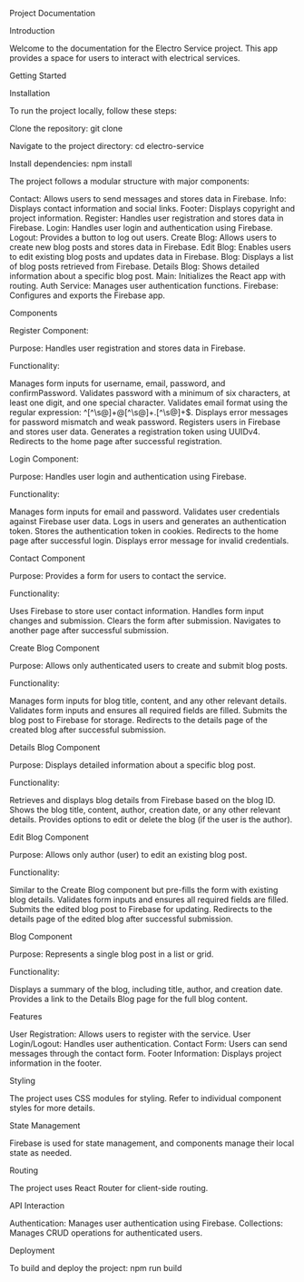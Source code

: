 Project Documentation

Introduction

Welcome to the documentation for the Electro Service project. This app provides a space for users to interact with electrical services.

Getting Started

Installation

To run the project locally, follow these steps:

Clone the repository: git clone 

Navigate to the project directory: cd electro-service

Install dependencies: npm install

The project follows a modular structure with major components:

Contact: Allows users to send messages and stores data in Firebase.
Info: Displays contact information and social links.
Footer: Displays copyright and project information.
Register: Handles user registration and stores data in Firebase.
Login: Handles user login and authentication using Firebase.
Logout: Provides a button to log out users.
Create Blog: Allows users to create new blog posts and stores data in Firebase.
Edit Blog: Enables users to edit existing blog posts and updates data in Firebase.
Blog: Displays a list of blog posts retrieved from Firebase.
Details Blog: Shows detailed information about a specific blog post.
Main: Initializes the React app with routing.
Auth Service: Manages user authentication functions.
Firebase: Configures and exports the Firebase app.

Components

Register Component:

Purpose: Handles user registration and stores data in Firebase.

Functionality:

Manages form inputs for username, email, password, and confirmPassword.
Validates password with a minimum of six characters, at least one digit, and one special character.
Validates email format using the regular expression: ^[^\s@]+@[^\s@]+\.[^\s@]+$.
Displays error messages for password mismatch and weak password.
Registers users in Firebase and stores user data.
Generates a registration token using UUIDv4.
Redirects to the home page after successful registration.

Login Component:

Purpose: Handles user login and authentication using Firebase.

Functionality:

Manages form inputs for email and password.
Validates user credentials against Firebase user data.
Logs in users and generates an authentication token.
Stores the authentication token in cookies.
Redirects to the home page after successful login.
Displays error message for invalid credentials.

Contact Component

Purpose: Provides a form for users to contact the service.

Functionality:

Uses Firebase to store user contact information.
Handles form input changes and submission.
Clears the form after submission.
Navigates to another page after successful submission.

Create Blog Component

Purpose: Allows only authenticated users to create and submit blog posts.

Functionality:

Manages form inputs for blog title, content, and any other relevant details.
Validates form inputs and ensures all required fields are filled.
Submits the blog post to Firebase for storage.
Redirects to the details page of the created blog after successful submission.

Details Blog Component

Purpose: Displays detailed information about a specific blog post.

Functionality:

Retrieves and displays blog details from Firebase based on the blog ID.
Shows the blog title, content, author, creation date, or any other relevant details.
Provides options to edit or delete the blog (if the user is the author).

Edit Blog Component

Purpose: Allows only author (user) to edit an existing blog post.

Functionality:

Similar to the Create Blog component but pre-fills the form with existing blog details.
Validates form inputs and ensures all required fields are filled.
Submits the edited blog post to Firebase for updating.
Redirects to the details page of the edited blog after successful submission.

Blog Component

Purpose: Represents a single blog post in a list or grid.

Functionality:

Displays a summary of the blog, including title, author, and creation date.
Provides a link to the Details Blog page for the full blog content.

Features

User Registration: Allows users to register with the service.
User Login/Logout: Handles user authentication.
Contact Form: Users can send messages through the contact form.
Footer Information: Displays project information in the footer.

Styling

The project uses CSS modules for styling. Refer to individual component styles for more details.

State Management

Firebase is used for state management, and components manage their local state as needed.

Routing

The project uses React Router for client-side routing.

API Interaction

Authentication: Manages user authentication using Firebase.
Collections: Manages CRUD operations for authenticated users.

Deployment

To build and deploy the project: npm run build
